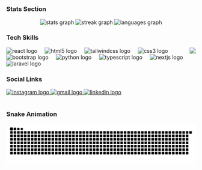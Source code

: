 <h1 align="center">
  <span id="animated-text" style="color: grey;"></span>
</h1>

<script>
  // JavaScript code for text animation
  const textArray = ["Dwi Nur Cahya", "Web Developer", "Software Engineer"];
  let currentIndex = 0;
  let letterIndex = 0;
  const typingSpeed = 100;  // Typing speed in milliseconds
  const pauseBetween = 2000;  // Pause between texts in milliseconds
  const element = document.getElementById("animated-text");

  function typeEffect() {
    if (letterIndex < textArray[currentIndex].length) {
      element.innerHTML += textArray[currentIndex].charAt(letterIndex);
      letterIndex++;
      setTimeout(typeEffect, typingSpeed);
    } else {
      setTimeout(eraseEffect, pauseBetween);
    }
  }

  function eraseEffect() {
    if (letterIndex > 0) {
      element.innerHTML = textArray[currentIndex].substring(0, letterIndex - 1);
      letterIndex--;
      setTimeout(eraseEffect, typingSpeed);
    } else {
      currentIndex = (currentIndex + 1) % textArray.length;
      setTimeout(typeEffect, typingSpeed);
    }
  }

  document.addEventListener("DOMContentLoaded", typeEffect);
</script>

### Stats Section

<div align="center">
  <img src="https://github-readme-stats.vercel.app/api?username=dwincahya&hide_title=false&hide_rank=false&show_icons=true&include_all_commits=true&count_private=true&disable_animations=false&theme=dracula&locale=en&hide_border=false" height="150" alt="stats graph"  />
  <img src="https://streak-stats.demolab.com?user=dwincahya&locale=en&mode=daily&theme=dracula&hide_border=false&border_radius=5" height="150" alt="streak graph"  />
  <img src="https://github-readme-stats.vercel.app/api/top-langs?username=dwincahya&locale=en&hide_title=false&layout=compact&card_width=320&langs_count=5&theme=dracula&hide_border=false" height="150" alt="languages graph"  />
</div>

### Tech Skills

<img align="right" height="130" src="https://media.tenor.com/BHaRmO7b-bMAAAAj/hsr-honkai-star-rail.gif"  />

<div align="left">
  <img src="https://cdn.jsdelivr.net/gh/devicons/devicon/icons/react/react-original.svg" height="30" alt="react logo"  />
  <img width="12" />
  <img src="https://cdn.jsdelivr.net/gh/devicons/devicon/icons/html5/html5-original.svg" height="30" alt="html5 logo"  />
  <img width="12" />
  <img src="https://cdn.jsdelivr.net/gh/devicons/devicon/icons/tailwindcss/tailwindcss-original-wordmark.svg" height="30" alt="tailwindcss logo"  />
  <img width="12" />
  <img src="https://cdn.jsdelivr.net/gh/devicons/devicon/icons/css3/css3-original.svg" height="30" alt="css3 logo"  />
  <img width="12" />
  <img src="https://cdn.jsdelivr.net/gh/devicons/devicon/icons/bootstrap/bootstrap-original.svg" height="30" alt="bootstrap logo"  />
  <img width="12" />
  <img src="https://cdn.jsdelivr.net/gh/devicons/devicon/icons/python/python-original.svg" height="30" alt="python logo"  />
  <img width="12" />
  <img src="https://cdn.jsdelivr.net/gh/devicons/devicon/icons/typescript/typescript-original.svg" height="30" alt="typescript logo"  />
  <img width="12" />
  <img src="https://cdn.jsdelivr.net/gh/devicons/devicon/icons/nextjs/nextjs-original.svg" height="30" alt="nextjs logo"  />
  <img width="12" />
  <img src="https://cdn.jsdelivr.net/gh/devicons/devicon/icons/laravel/laravel-original.svg" height="30" alt="laravel logo"  />
</div>

### Social Links

<div align="left">
  <a href="https://www.instagram.com/dwiccah/" target="_blank">
    <img src="https://img.shields.io/static/v1?message=@dwiccah&logo=instagram&label=&color=E4405F&logoColor=white&labelColor=&style=for-the-badge" height="35" alt="instagram logo"  />
  </a>
  <a href="mailto:dwincahya8@gmail.com" target="_blank">
    <img src="https://img.shields.io/static/v1?message=Gmail&logo=gmail&label=&color=D14836&logoColor=white&labelColor=&style=for-the-badge" height="35" alt="gmail logo"  />
  </a>
  <a href="https://www.linkedin.com/in/dwiccah/" target="_blank">
    <img src="https://img.shields.io/static/v1?message=dwiccah&logo=linkedin&label=&color=0077B5&logoColor=white&labelColor=&style=for-the-badge" height="35" alt="linkedin logo"  />
  </a>
</div>

<br clear="both">

### Snake Animation

<img src="https://raw.githubusercontent.com/dwincahya/dwincahya/output/snake.svg" alt="Snake animation" />

